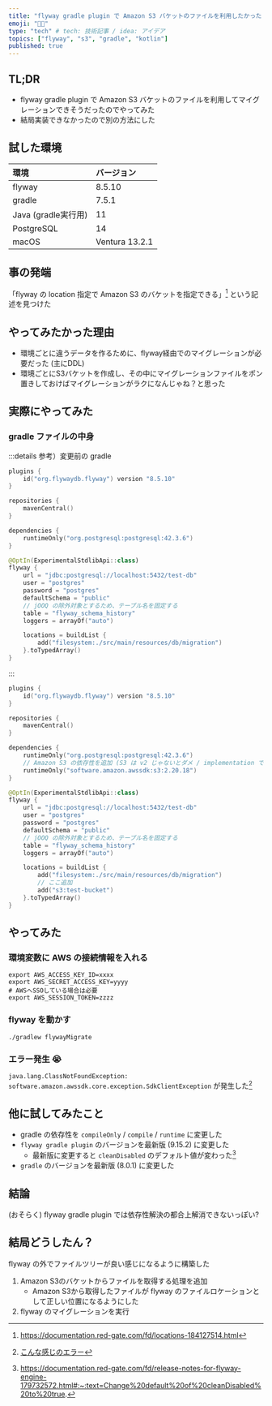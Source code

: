 ```yaml
---
title: "flyway gradle plugin で Amazon S3 バケットのファイルを利用したかった (失敗の記録)"
emoji: "😵‍💫"
type: "tech" # tech: 技術記事 / idea: アイデア
topics: ["flyway", "s3", "gradle", "kotlin"]
published: true
---
```


## TL;DR
- flyway gradle plugin で Amazon S3 バケットのファイルを利用してマイグレーションできそうだったのでやってみた
- 結局実装できなかったので別の方法にした

## 試した環境
| 環境 | バージョン |
| :-- | :-- |
| flyway | 8.5.10 |
| gradle | 7.5.1 |
| Java (gradle実行用) | 11 |
| PostgreSQL | 14 |
| macOS | Ventura 13.2.1 |

## 事の発端
「flyway の location 指定で Amazon S3 のバケットを指定できる」[^1] という記述を見つけた

## やってみたかった理由
- 環境ごとに違うデータを作るために、flyway経由でのマイグレーションが必要だった (主にDDL)
- 環境ごとにS3バケットを作成し、その中にマイグレーションファイルをポン置きしておけばマイグレーションがラクになんじゃね？と思った

## 実際にやってみた
### gradle ファイルの中身
:::details 参考）変更前の gradle
```gradle:build.gradle.kts
plugins {
    id("org.flywaydb.flyway") version "8.5.10"
}

repositories {
    mavenCentral()
}

dependencies {
    runtimeOnly("org.postgresql:postgresql:42.3.6")
}

@OptIn(ExperimentalStdlibApi::class)
flyway {
    url = "jdbc:postgresql://localhost:5432/test-db"
    user = "postgres"
    password = "postgres"
    defaultSchema = "public"
    // jOOQ の除外対象とするため、テーブル名を固定する
    table = "flyway_schema_history"
    loggers = arrayOf("auto")

    locations = buildList {
        add("filesystem:./src/main/resources/db/migration")
    }.toTypedArray()
}
```
:::

```gradle:build.gradle.kts
plugins {
    id("org.flywaydb.flyway") version "8.5.10"
}

repositories {
    mavenCentral()
}

dependencies {
    runtimeOnly("org.postgresql:postgresql:42.3.6")
    // Amazon S3 の依存性を追加 (S3 は v2 じゃないとダメ / implementation ではダメ)
    runtimeOnly("software.amazon.awssdk:s3:2.20.18")
}

@OptIn(ExperimentalStdlibApi::class)
flyway {
    url = "jdbc:postgresql://localhost:5432/test-db"
    user = "postgres"
    password = "postgres"
    defaultSchema = "public"
    // jOOQ の除外対象とするため、テーブル名を固定する
    table = "flyway_schema_history"
    loggers = arrayOf("auto")

    locations = buildList {
        add("filesystem:./src/main/resources/db/migration")
        // ここ追加
        add("s3:test-bucket")
    }.toTypedArray()
}
```

## やってみた
### 環境変数に AWS の接続情報を入れる
```shell
export AWS_ACCESS_KEY_ID=xxxx
export AWS_SECRET_ACCESS_KEY=yyyy
# AWSへSSOしている場合は必要
export AWS_SESSION_TOKEN=zzzz
```

### flyway を動かす
```shell
./gradlew flywayMigrate
```

### エラー発生 😭
`java.lang.ClassNotFoundException: software.amazon.awssdk.core.exception.SdkClientException` が発生した[^2]

## 他に試してみたこと
- gradle の依存性を `compileOnly` / `compile` / `runtime` に変更した
- `flyway gradle plugin` のバージョンを最新版 (9.15.2) に変更した
  - 最新版に変更すると `cleanDisabled` のデフォルト値が変わった[^3]
- `gradle` のバージョンを最新版 (8.0.1) に変更した

## 結論
(おそらく) flyway gradle plugin では依存性解決の都合上解消できないっぽい?

## 結局どうしたん？
flyway の外でファイルツリーが良い感じになるように構築した

1. Amazon S3のバケットからファイルを取得する処理を追加
    - Amazon S3から取得したファイルが flyway のファイルロケーションとして正しい位置になるようにした
2. flyway のマイグレーションを実行


[^1]: https://documentation.red-gate.com/fd/locations-184127514.html
[^2]: [こんな感じのエラー](https://stackoverflow.com/q/73889019)
[^3]: https://documentation.red-gate.com/fd/release-notes-for-flyway-engine-179732572.html#:~:text=Change%20default%20of%20cleanDisabled%20to%20true.
